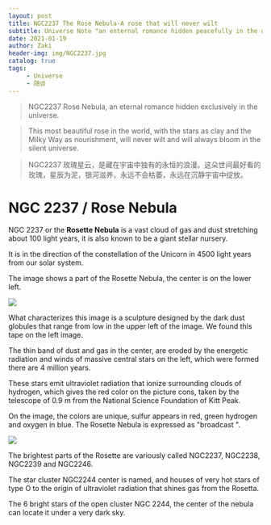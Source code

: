 ```yaml
---
layout: post
title: NGC2237 The Rose Nebula-A rose that will never wilt
subtitle: Universe Note "an enternal romance hidden peacefully in the universe"
date: 2021-01-19
author: Zaki
header-img: img/NGC2237.jpg
catalog: true
tags:
     - Universe
     - 随谈
---
```


> NGC2237 Rose Nebula, an eternal romance hidden exclusively in the universe. </p>

> This most beautiful rose in the world, with the stars as clay and the Milky Way as nourishment, will never wilt and will always bloom in the silent universe.</p>

> NGC2237 玫瑰星云，是藏在宇宙中独有的永恒的浪漫。这朵世间最好看的玫瑰，星辰为泥，银河滋养，永远不会枯萎，永远在沉静宇宙中绽放。</p>


# NGC 2237 / Rose Nebula
NGC 2237 or the <strong>Rosette Nebula</strong> is a vast cloud of gas and dust stretching about 100 light years, it is also known to be a giant stellar nursery. 

It is in the direction of the constellation of the Unicorn in 4500 light years from our solar system.

The image shows a part of the Rosette Nebula, the center is on the lower left. 

![](https://tva1.sinaimg.cn/large/008eGmZEgy1gmsshsfgjnj308x08q7a1.jpg)

What characterizes this image is a sculpture designed by the dark dust globules that range from low in the upper left of the image. We found this tape on the left image. 

The thin band of dust and gas in the center, are eroded by the energetic radiation and winds of massive central stars on the left, which were formed there are 4 million years. 

These stars emit ultraviolet radiation that ionize surrounding clouds of hydrogen, which gives the red color on the picture cons, taken by the telescope of 0.9 m from the National Science Foundation of Kitt Peak. 

On the image, the colors are unique, sulfur appears in red, green hydrogen and oxygen in blue. The Rosette Nebula is expressed as "broadcast ". 


![](https://tva1.sinaimg.cn/large/008eGmZEgy1gmssjao6w3j308u08r7a4.jpg)


The brightest parts of the Rosette are variously called NGC2237, NGC2238, NGC2239 and NGC2246. 

The star cluster NGC2244 center is named, and houses of very hot stars of type O to the origin of ultraviolet radiation that shines gas from the Rosetta. 

The 6 bright stars of the open cluster NGC 2244, the center of the nebula can locate it under a very dark sky.
